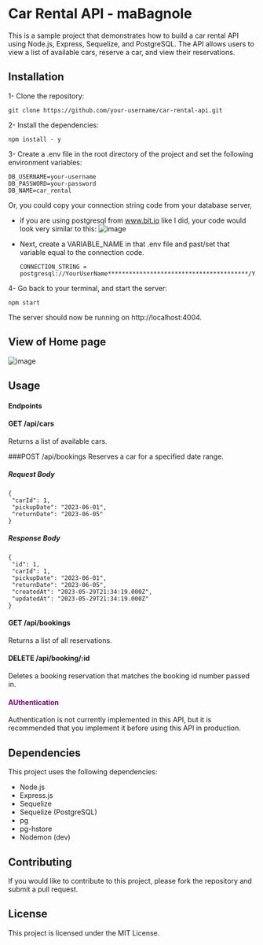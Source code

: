 # Car Rental API - maBagnole

This is a sample project that demonstrates how to build a car rental API using Node.js, Express, Sequelize, and PostgreSQL. The API allows users to view a list of available cars, reserve a car, and view their reservations.

## Installation
1- Clone the repository:

```
git clone https://github.com/your-username/car-rental-api.git
```


2- Install the dependencies:
```
npm install - y
```

3- Create a .env file in the root directory of the project and set the following environment variables:
```
DB_USERNAME=your-username
DB_PASSWORD=your-password
DB_NAME=car_rental
```

Or, you could copy your connection string code from your database server, 
  - if you are using postgresql from www.bit.io like I did, your code would look very similar to this:
  ![image](https://github.com/DJRoche509/maBagnole-Rental/assets/100164051/7bc3e664-f489-46ac-b0ed-5cb503ce84fa)
 
  - Next, create a VARIABLE_NAME in that .env file and past/set that variable equal to the connection code.
    ```
    CONNECTION_STRING = postgresql://YourUserName****************************************/YourUserName/SchemaName
    ```
    
 4- Go back to your terminal, and start the server:
 ```
 npm start
 ```
 
 The server should now be running on http://localhost:4004.
 
 ## View of Home page
 ![image](https://github.com/DJRoche509/maBagnole-Rental/assets/100164051/5f5ed389-627f-4d48-baaf-cc4b45034f52)

 ## Usage
 
 #### Endpoints
 #### GET /api/cars
 Returns a list of available cars.
 
 ###POST /api/bookings
 Reserves a car for a specified date range.
 
 ##### Request Body
 ```
 {
  "carId": 1,
  "pickupDate": "2023-06-01",
  "returnDate": "2023-06-05"
}
 ```   
 
  ##### Response Body
 ```
{
  "id": 1,
  "carId": 1,
  "pickupDate": "2023-06-01",
  "returnDate": "2023-06-05",
  "createdAt": "2023-05-29T21:34:19.000Z",
  "updatedAt": "2023-05-29T21:34:19.000Z"
}
 ```
 
 #### GET /api/bookings
 Returns a list of all reservations.
 
 #### DELETE /api/booking/:id
 Deletes a booking reservation that matches the booking id number passed in.

#### <span style="color:purple;">AUthentication</span>
Authentication is not currently implemented in this API, but it is recommended that you implement it before using this API in production.

## Dependencies
This project uses the following dependencies:

- Node.js
- Express.js
- Sequelize
- Sequelize (PostgreSQL)
- pg
- pg-hstore
- Nodemon (dev)

## Contributing
If you would like to contribute to this project, please fork the repository and submit a pull request.

## License
This project is licensed under the MIT License.

    



